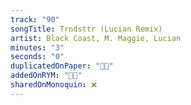 ```yaml
---
track: "90"
songTitle: Trndsttr (Lucian Remix)
artist: Black Coast, M. Maggie, Lucian
minutes: "3"
seconds: "0"
duplicatedOnPaper: "👍🏻"
addedOnRYM: "👍🏻"
sharedOnMonoquin: ❌
---
```

